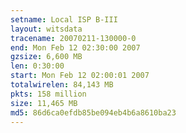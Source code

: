 ```yaml
---
setname: Local ISP B-III
layout: witsdata
tracename: 20070211-130000-0
end: Mon Feb 12 02:30:00 2007
gzsize: 6,600 MB
len: 0:30:00
start: Mon Feb 12 02:00:01 2007
totalwirelen: 84,143 MB
pkts: 158 million
size: 11,465 MB
md5: 86d6ca0efdb85be094eb4b6a8610ba23
---
```

